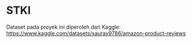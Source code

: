 # STKI
Dataset pada proyek ini diperoleh dari Kaggle: https://www.kaggle.com/datasets/saurav9786/amazon-product-reviews
